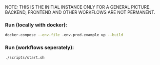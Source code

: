 NOTE: THIS IS THE INITIAL INSTANCE ONLY FOR A GENERAL PICTURE. BACKEND, FRONTEND AND OTHER WORKFLOWS ARE NOT PERMANENT.

### Run (locally with docker):
```bash
docker-compose --env-file .env.prod.example up --build
```

### Run (workflows seperately):
```bash
./scripts/start.sh
```
